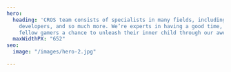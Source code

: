 ```yaml
---
hero:
  heading: 'CROS team consists of specialists in many fields, including artists, engineers,
    developers, and so much more. We’re experts in having a good time, and offer our
    fellow gamers a chance to unleash their inner child through our awesome games. '
  maxWidthPX: "652"
seo:
  image: "/images/hero-2.jpg"

---
```

